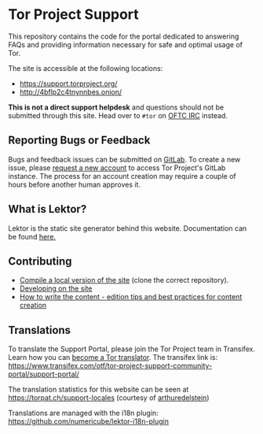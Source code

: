 # Tor Project Support
This repository contains the code for the portal dedicated to answering FAQs and providing information necessary for safe and optimal usage of Tor.

The site is accessible at the following locations:
- https://support.torproject.org/
- http://4bflp2c4tnynnbes.onion/

**This is not a direct support helpdesk** and questions should not be submitted through this site. Head over to ```#tor``` on [OFTC IRC](https://webchat.oftc.net/?channels=tor) instead.

## Reporting Bugs or Feedback

Bugs and feedback issues can be submitted on [GitLab](https://gitlab.torproject.org/tpo/web/support/-/issues). To create a new issue, please [request a new account](https://gitlab.onionize.space/) to access Tor Project's GitLab instance. The process for an account creation may require a couple of hours before another human approves it.

## What is Lektor?
Lektor is the static site generator behind this website. Documentation can be found [here.](https://www.getlektor.com/docs/)

## Contributing
- [Compile a local version of the site](https://gitlab.torproject.org/web/tpo/wikis/Compiling-a-local-version-of-the-website) (clone the correct repository).
- [Developing on the site](https://gitlab.torproject.org/web/tpo/wikis/How-to-develop-on-the-website)
- [How to write the content - edition tips and best practices for content creation](https://gitlab.torproject.org/torproject/web/tpo/wikis/Writing-the-content)

## Translations

To translate the Support Portal, please join the Tor Project team in Transifex. Learn how you can [become a Tor translator](https://community.torproject.org/localization/becoming-tor-translator/).
The transifex link is: https://www.transifex.com/otf/tor-project-support-community-portal/support-portal/

The translation statistics for this website can be seen at https://torpat.ch/support-locales (courtesy of [arthuredelstein](https://github.com/arthuredelstein/))

Translations are managed with the i18n plugin:
https://github.com/numericube/lektor-i18n-plugin
